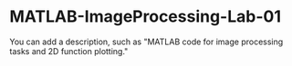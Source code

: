 # MATLAB-ImageProcessing-Lab-01
You can add a description, such as "MATLAB code for image processing tasks and 2D function plotting."
